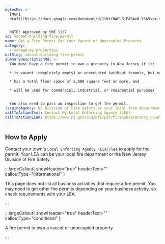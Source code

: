 ```yaml
---
notesMd: >-
  [Muni
  draft](https://docs.google.com/document/d/1tNiYNAFLSjFAB4vB_YSA5sgx-s2_ODPxJbGBmz6AeVQ/edit)


  NOTE: Approved by SME 11/7
id: vacant-building-fire-permit
name: Get a Fire Permit for Your Vacant or Unoccupied Property
category:
  - manage-my-properties
urlSlug: vacant-building-fire-permit
summaryDescriptionMd: >-
  You must have a fire permit to own a property in New Jersey if it:

  * is vacant (completely empty) or unoccupied (without tenants, but may have furniture or utilities on),

  * has a total floor space of 2,500 square feet or more, and

  * will be used for commercial, industrial, or residential purposes


  You also need to pass an inspection to get the permit.
issuingAgency: NJ Division of Fire Safety or your local fire department
callToActionText: Contact My Local Enforcing Agency (LEA)
callToActionLink: https://www.nj.gov/dca/dfs/pdf/fire%20directory_county%20summary/fire_code_enforcement_director.pdf
---
```


## How to Apply

Contact your town's `Local Enforcing Agency (LEA)|lea` to apply for the permit. Your LEA can be your local fire department or the New Jersey Division of Fire Safety.

:::largeCallout{ showHeader="true" headerText="" calloutType="informational" }

This page does not list all business activities that require a fire permit. You may need to get other fire permits depending on your business activity, so check requirements with your LEA.

:::

:::largeCallout{ showHeader="true" headerText="" calloutType="conditional" }

A fire permit to own a vacant or unoccupied property.

:::

